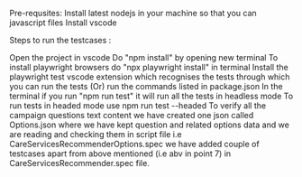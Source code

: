 Pre-requsites: 
Install latest nodejs in your machine so that you can javascript files
Install vscode

Steps to run the testcases :

Open the project in vscode
Do "npm install" by opening new terminal
To install playwright browsers do "npx playwright install" in terminal
Install the playwright test vscode extension which recognises the tests through which you can run the tests (Or) run the commands listed in package.json
In the terminal if you run "npm run test" it will run all the tests in headless mode
To run tests in headed mode use npm run test --headed
To verify all the campaign questions text content we have created one json called Options.json where we have kept question and related options data and we are reading and checking them in script file i.e CareServicesRecommenderOptions.spec
we have added couple of testcases apart from above mentioned (i.e abv in point 7) in CareServicesRecommender.spec file.
